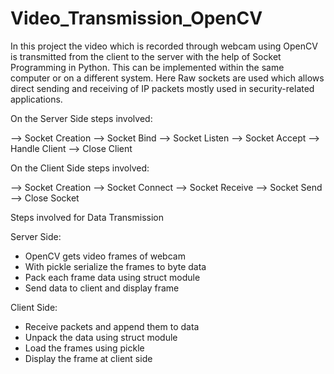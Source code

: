 # Video_Transmission_OpenCV

In this project the video which is recorded through webcam using OpenCV is transmitted from the client to the server with the help of Socket Programming in Python. This can be implemented within the same computer or on a different system. Here Raw sockets are used which allows direct sending and receiving of IP packets mostly used in security-related applications.

On the Server Side steps involved: 

--> Socket Creation
--> Socket Bind
--> Socket Listen
--> Socket Accept
--> Handle Client
--> Close Client

On the Client Side steps involved:

--> Socket Creation
--> Socket Connect
--> Socket Receive
--> Socket Send
--> Close Socket

Steps involved for Data Transmission

Server Side:
* OpenCV gets video frames of webcam
* With pickle serialize the frames to byte data
* Pack each frame data using struct module
* Send data to client and display frame

Client Side:
* Receive packets and append them to data
* Unpack the data using struct module
* Load the frames using pickle
* Display the frame at client side
